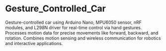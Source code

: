 # Gesture_Controlled_Car
Gesture-controlled car using Arduino Nano, MPU6050 sensor, nRF modules, and L298N driver for real-time control via hand gestures. Processes motion data for precise movements like forward, backward, and rotation. Combines motion sensing and wireless communication for robotics and interactive applications.
